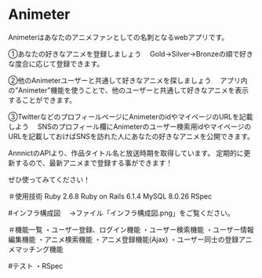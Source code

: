 # Animeter
Animeterはあなたのアニメファンとしての名刺となるwebアプリです。

①あなたの好きなアニメを登録しましょう
　Gold→Silver→Bronzeの順で好きな度合に応じて登録できます。

②他のAnimeterユーザーと共通して好きなアニメを探しましょう
　アプリ内の”Animeter”機能を使うことで、他のユーザーと共通して好きなアニメを表示することができます。

③TwitterなどのプロフィールページにAnimeterのidやマイページのURLを記載しよう
　SNSのプロフィール欄にAnimeterのユーザー検索用idやマイページのURLを記載しておけばSNSを訪れた人にあなたの好きなアニメを公開できます。

AnnnictのAPIより、作品タイトル名と放送時期を取得しています。
定期的に更新するので、最新アニメまで登録する事ができます！

ぜひ使ってみてください！

＃使用技術
    Ruby 2.6.8
    Ruby on Rails 6.1.4
    MySQL 8.0.26 
    RSpec

#インフラ構成図
　→ファイル「インフラ構成図.png」をご覧ください。

＃機能一覧
    ・ユーザー登録、ログイン機能
    ・ユーザー検索機能
    ・ユーザー情報編集機能
    ・アニメ検索機能
    ・アニメ登録機能(Ajax)
    ・ユーザー同士の登録アニメマッチング機能


#テスト
 ・RSpec
